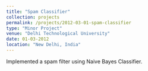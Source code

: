 ```yaml
---
title: "Spam Classifier"
collection: projects
permalink: /projects/2012-03-01-spam-classifier
type: "Minor Project"
venue: "Delhi Technological University"
date: 01-03-2012
location: "New Delhi, India"
---
```


Implemented a spam filter using Naive Bayes Classifier.

